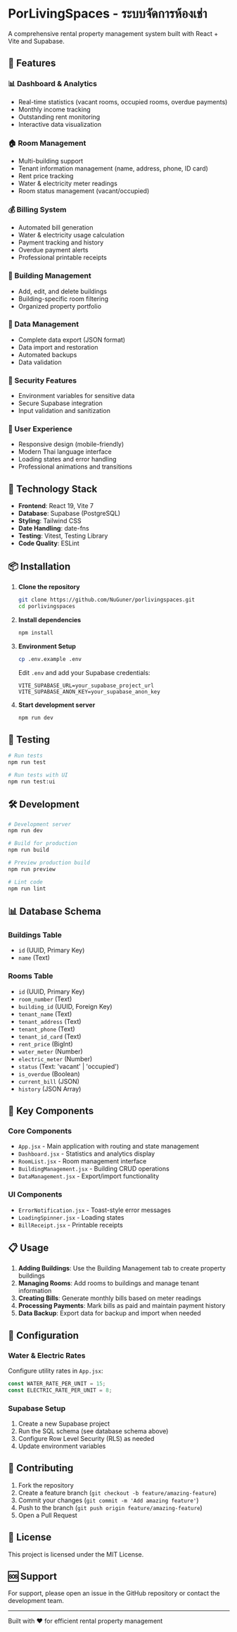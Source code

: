# PorLivingSpaces - ระบบจัดการห้องเช่า

A comprehensive rental property management system built with React + Vite and Supabase.

## 🏢 Features

### 📊 Dashboard & Analytics
- Real-time statistics (vacant rooms, occupied rooms, overdue payments)
- Monthly income tracking
- Outstanding rent monitoring
- Interactive data visualization

### 🏠 Room Management
- Multi-building support
- Tenant information management (name, address, phone, ID card)
- Rent price tracking
- Water & electricity meter readings
- Room status management (vacant/occupied)

### 💰 Billing System
- Automated bill generation
- Water & electricity usage calculation
- Payment tracking and history
- Overdue payment alerts
- Professional printable receipts

### 🏢 Building Management
- Add, edit, and delete buildings
- Building-specific room filtering
- Organized property portfolio

### 💾 Data Management
- Complete data export (JSON format)
- Data import and restoration
- Automated backups
- Data validation

### 🔐 Security Features
- Environment variables for sensitive data
- Secure Supabase integration
- Input validation and sanitization

### 📱 User Experience
- Responsive design (mobile-friendly)
- Modern Thai language interface
- Loading states and error handling
- Professional animations and transitions

## 🚀 Technology Stack

- **Frontend**: React 19, Vite 7
- **Database**: Supabase (PostgreSQL)
- **Styling**: Tailwind CSS
- **Date Handling**: date-fns
- **Testing**: Vitest, Testing Library
- **Code Quality**: ESLint

## 📦 Installation

1. **Clone the repository**
   ```bash
   git clone https://github.com/NuGuner/porlivingspaces.git
   cd porlivingspaces
   ```

2. **Install dependencies**
   ```bash
   npm install
   ```

3. **Environment Setup**
   ```bash
   cp .env.example .env
   ```
   Edit `.env` and add your Supabase credentials:
   ```
   VITE_SUPABASE_URL=your_supabase_project_url
   VITE_SUPABASE_ANON_KEY=your_supabase_anon_key
   ```

4. **Start development server**
   ```bash
   npm run dev
   ```

## 🧪 Testing

```bash
# Run tests
npm run test

# Run tests with UI
npm run test:ui
```

## 🛠️ Development

```bash
# Development server
npm run dev

# Build for production
npm run build

# Preview production build
npm run preview

# Lint code
npm run lint
```

## 📊 Database Schema

### Buildings Table
- `id` (UUID, Primary Key)
- `name` (Text)

### Rooms Table
- `id` (UUID, Primary Key)
- `room_number` (Text)
- `building_id` (UUID, Foreign Key)
- `tenant_name` (Text)
- `tenant_address` (Text)
- `tenant_phone` (Text)
- `tenant_id_card` (Text)
- `rent_price` (BigInt)
- `water_meter` (Number)
- `electric_meter` (Number)
- `status` (Text: 'vacant' | 'occupied')
- `is_overdue` (Boolean)
- `current_bill` (JSON)
- `history` (JSON Array)

## 🎯 Key Components

### Core Components
- `App.jsx` - Main application with routing and state management
- `Dashboard.jsx` - Statistics and analytics display
- `RoomList.jsx` - Room management interface
- `BuildingManagement.jsx` - Building CRUD operations
- `DataManagement.jsx` - Export/import functionality

### UI Components
- `ErrorNotification.jsx` - Toast-style error messages
- `LoadingSpinner.jsx` - Loading states
- `BillReceipt.jsx` - Printable receipts

## 📋 Usage

1. **Adding Buildings**: Use the Building Management tab to create property buildings
2. **Managing Rooms**: Add rooms to buildings and manage tenant information
3. **Creating Bills**: Generate monthly bills based on meter readings
4. **Processing Payments**: Mark bills as paid and maintain payment history
5. **Data Backup**: Export data for backup and import when needed

## 🔧 Configuration

### Water & Electric Rates
Configure utility rates in `App.jsx`:
```javascript
const WATER_RATE_PER_UNIT = 15;
const ELECTRIC_RATE_PER_UNIT = 8;
```

### Supabase Setup
1. Create a new Supabase project
2. Run the SQL schema (see database schema above)
3. Configure Row Level Security (RLS) as needed
4. Update environment variables

## 🤝 Contributing

1. Fork the repository
2. Create a feature branch (`git checkout -b feature/amazing-feature`)
3. Commit your changes (`git commit -m 'Add amazing feature'`)
4. Push to the branch (`git push origin feature/amazing-feature`)
5. Open a Pull Request

## 📄 License

This project is licensed under the MIT License.

## 🆘 Support

For support, please open an issue in the GitHub repository or contact the development team.

---

Built with ❤️ for efficient rental property management
